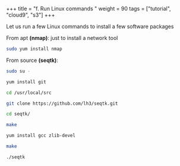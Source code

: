 +++
title = "f. Run Linux commands "
weight = 90
tags = ["tutorial", "cloud9", "s3"]
+++

Let us run a few Linux commands to install a few software packages

From apt **(nmap)**: just to install a network tool

```bash
sudo yum install nmap
```

From source **(seqtk)**:
```bash
sudo su -
```
```bash
yum install git
```
```bash
cd /usr/local/src
```
```bash
git clone https://github.com/lh3/seqtk.git
```
```bash
cd seqtk/
```
```bash
make
```
```bash
yum install gcc zlib-devel
```
```bash
make
```
```bash
./seqtk
```


